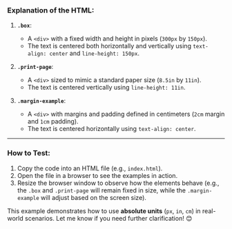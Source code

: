 ### Explanation of the HTML:

1. **`.box`**:

   - A `<div>` with a fixed width and height in pixels (`300px` by `150px`).
   - The text is centered both horizontally and vertically using `text-align: center` and `line-height: 150px`.

2. **`.print-page`**:

   - A `<div>` sized to mimic a standard paper size (`8.5in` by `11in`).
   - The text is centered vertically using `line-height: 11in`.

3. **`.margin-example`**:
   - A `<div>` with margins and padding defined in centimeters (`2cm` margin and `1cm` padding).
   - The text is centered horizontally using `text-align: center`.

---

### How to Test:

1. Copy the code into an HTML file (e.g., `index.html`).
2. Open the file in a browser to see the examples in action.
3. Resize the browser window to observe how the elements behave (e.g., the `.box` and `.print-page` will remain fixed in size, while the `.margin-example` will adjust based on the screen size).

This example demonstrates how to use **absolute units** (`px`, `in`, `cm`) in real-world scenarios. Let me know if you need further clarification! 😊
